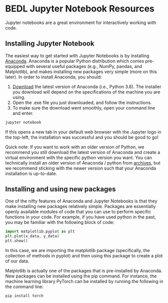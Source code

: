 # BEDL Jupyter Notebook Resources

Jupyter notebooks are a great environment for interactively working with code.

## Installing Jupyter Notebook 
The easiest way to get started with Jupyter Notebooks is by installing [Anaconda](https://www.anaconda.com/products/individual#Downloads). Anaconda is a popular Python distribution which comes pre-equipped with several useful packages (e.g.,  NumPy, pandas, and Matplotlib), and makes installing new packages very simple (more on this later). In order to install Anaconda, you should:

1. [Download](https://www.anaconda.com/products/individual#Downloads) the latest version of Anaconda (i.e., Python 3.8). The installer you download will depend on the specifications of the machine you are using.
2. Open the .exe file you just downloaded, and follow the instructions.
3. To make sure the download went smoothly, open your command line and enter.

```bash
jupyter notebook
```
If this opens a new tab in your default web browser with the Jupyter logo in the top-left, the installation was successful and you should be good to go!

Quick note: If you want to work with an older version of Python, we recommend you still download the latest version of Anaconda and create a virtual environment with the specific python version you want. You can technically install an older version of Anaconda / python from [archives](https://repo.anaconda.com/archive/), but we recommend sticking with the newer version such that your Anaconda installation is up-to-date. 

## Installing and using new packages

One of the nifty features of Anaconda and Jupyter Notebooks is that they make installing new packages relatively simple. Packages are essentially openly available modules of code that you can use to perform specific functions in your code. For example, if you have used python in the past, you may be familiar with the following block of code:
```python 
import matplotlib.pyplot as plt
plt.plot(x_data, y_data)
plt.show()
```
In this case, we are importing the matplotlib package (specifically, the collection of methods in pyplot) and then using this package to create a plot of our data. 

Matplotlib is actually one of the packages that is pre-installed by Anaconda. New packages can be installed using the pip command. For instance, the machine learning library PyTorch can be installed by running the following in the command line:


```bash
pip install torch
```

